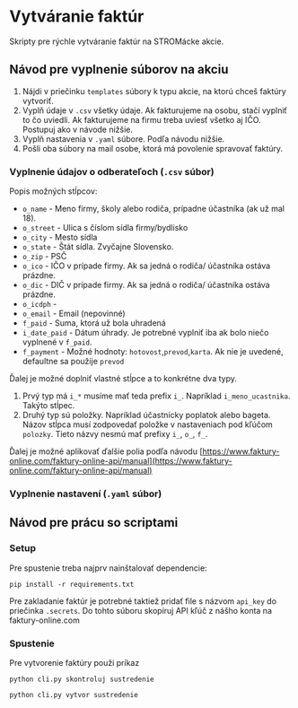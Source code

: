 # Vytváranie faktúr
Skripty pre rýchle vytváranie faktúr na STROMácke akcie.

## Návod pre vyplnenie súborov na akciu
1. Nájdi v priečinku `templates` súbory k typu akcie, na ktorú chceš faktúry vytvoriť.
2. Vyplň údaje v `.csv` všetky údaje. Ak fakturujeme na osobu, stačí vyplniť to čo uviedli. Ak fakturujeme na firmu treba uviesť všetko aj IČO. Postupuj ako v návode nižšie.
3. Vyplň nastavenia v `.yaml` súbore. Podľa návodu nižšie.
4. Pošli oba súbory na mail osobe, ktorá má povolenie spravovať faktúry.

### Vyplnenie údajov o odberateľoch (`.csv` súbor)

Popis možných stĺpcov:
 - `o_name` - Meno firmy, školy alebo rodiča, prípadne účastníka (ak už mal 18).
 - `o_street` - Ulica s číslom sídla firmy/bydlisko
 - `o_city` - Mesto sídla
 - `o_state` - Štát sídla. Zvyčajne Slovensko.
 - `o_zip` - PSČ
 - `o_ico` - IČO v prípade firmy. Ak sa jedná o rodiča/ účastníka ostáva prázdne.
 - `o_dic` - DIČ v prípade firmy. Ak sa jedná o rodiča/ účastníka ostáva prázdne.
 - `o_icdph` - 
 - `o_email` - Email (nepovinné)
 - `f_paid` - Suma, ktorá už bola uhradená
 - `i_date_paid` - Dátum úhrady. Je potrebné vyplniť iba ak bolo niečo vyplnené v `f_paid`.
 - `f_payment` - Možné hodnoty: `hotovost`,`prevod`,`karta`. Ak nie je uvedené, defaultne sa použije `prevod`

Ďalej je možné doplniť vlastné stĺpce a to konkrétne dva typy.
1. Prvý typ má `i_*` musíme mať teda prefix `i_`. Napríklad `i_meno_ucastnika`. Takýto stĺpec.
2. Druhý typ sú položky. Napríklad účastnícky poplatok alebo bageta. Názov stĺpca musí zodpovedať položke v nastaveniach pod kľúčom `polozky`. Tieto názvy nesmú mať prefixy `i_`, `o_`, `f_`.

Ďalej je možné aplikovať ďalšie polia podľa návodu [https://www.faktury-online.com/faktury-online-api/manual](https://www.faktury-online.com/faktury-online-api/manual)

### Vyplnenie nastavení (`.yaml` súbor)

## Návod pre prácu so scriptami

### Setup

Pre spustenie treba najprv nainštalovať dependencie:
```
pip install -r requirements.txt
```
Pre zakladanie faktúr je potrebné taktiež pridať file s názvom `api_key` do priečinka `.secrets`. Do tohto súboru skopíruj API kľúč z nášho konta na faktury-online.com

### Spustenie
Pre vytvorenie faktúry použi príkaz
```
python cli.py skontroluj sustredenie
```

```
python cli.py vytvor sustredenie
```